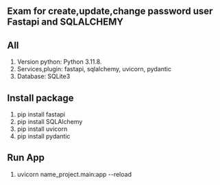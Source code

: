 ## Exam for create,update,change password user Fastapi and SQLALCHEMY
## All
1. Version python: Python 3.11.8.
2. Services,plugin: fastapi, sqlalchemy, uvicorn, pydantic
3. Database: SQLite3
## Install package
1. pip install fastapi
2. pip install SQLAlchemy
3. pip install uvicorn
4. pip install pydantic
## Run App
1. uvicorn name_project.main:app --reload
